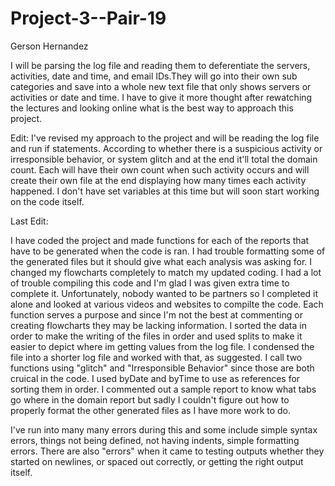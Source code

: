 # Project-3--Pair-19
Gerson Hernandez

I will be parsing the log file and reading them to deferentiate the servers, activities, date and time, and email IDs.They will go into their own sub categories and save into a whole new text file that only shows servers or activities or date and time. I have to give it more thought after rewatching the lectures and looking online what is the best way to approach this project.

Edit: I've revised my approach to the project and will be reading the log file and run if statements. According to whether there is a suspicious activity or irresponsible behavior, or system glitch and at the end it'll total the domain count. Each will have their own count when such activity occurs and will create their own file at the end displaying how many times each activity happened. I don't have set variables at this time but will soon start working on the code itself.

Last Edit: 

I have coded the project and made functions for each of the reports that have to be generated when the code is ran. I had trouble formatting some of the generated files but it should give what each analysis was asking for. I changed my flowcharts completely to match my updated coding. I had a lot of trouble compiling this code and I'm glad I was given extra time to complete it. Unfortunately, nobody wanted to be partners so I completed it alone and looked at various videos and websites to compilte the code. Each function serves a purpose and since I'm not the best at commenting or creating flowcharts they may be lacking information. I sorted the data in order to make the writing of the files in order and used splits to make it easier to depict where im getting values from the log file. I condensed the file into a shorter log file and worked with that, as suggested. I call two functions using "glitch" and "Irresponsible Behavior" since those are both cruical in the code. I used byDate and byTime to use as references for sorting them in order. I commented out a sample report to know what tabs go where in the domain report but sadly I couldn't figure out how to properly format the other generated files as I have more work to do. 

I've run into many many errors during this and some include simple syntax errors, things not being defined, not having indents, simple formatting errors. There are also "errors" when it came to testing outputs whether they started on newlines, or spaced out correctly, or getting the right output itself. 
